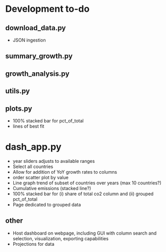 # Development to-do

## download_data.py
- JSON ingestion

## summary_growth.py

## growth_analysis.py

## utils.py

## plots.py
- 100% stacked bar for pct_of_total 
- lines of best fit

# dash_app.py
- year sliders adjusts to available ranges
- Select all countries
- Allow for addition of YoY growth rates to columns
- order scatter plot by value
- Line graph trend of subset of countries over years (max 10 countries?)
- Cumulative emissions (stacked line?)
- 100% stacked bar for (i) share of total co2 column and (ii) grouped pct_of_total
- Page dedicated to grouped data


## other
- Host dashboard on webpage, including GUI with column search and selection, visualization, exporting capabilities
- Projections for data